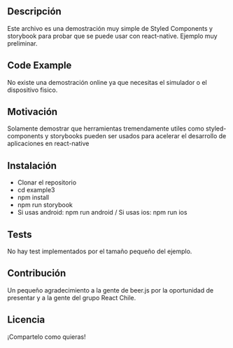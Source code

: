 ## Descripción

Este archivo es una demostración muy simple de Styled Components y storybook para probar que se puede usar con react-native. Ejemplo muy preliminar.

## Code Example

No existe una demostración online ya que necesitas el simulador o el dispositivo fisico.

## Motivación

Solamente demostrar que herramientas tremendamente utiles como styled-components y storybooks pueden ser usados para acelerar el desarrollo de aplicaciones en react-native

## Instalación

- Clonar el repositorio
- cd example3
- npm install
- npm run storybook
- Si usas android: npm run android / Si usas ios: npm run ios

## Tests

No hay test implementados por el tamaño pequeño del ejemplo.

## Contribución

Un pequeño agradecimiento a la gente de beer.js por la oportunidad de presentar y a la gente del grupo React Chile.

## Licencia

¡Compartelo como quieras!